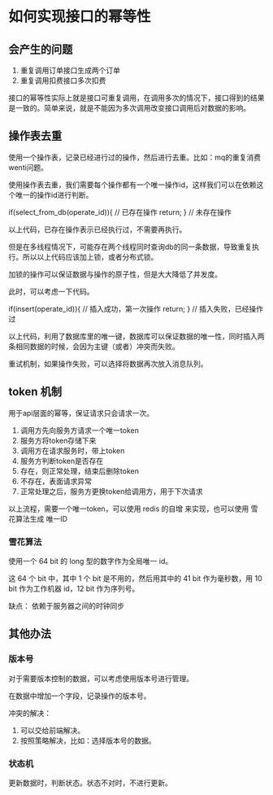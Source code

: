 如何实现接口的幂等性
==========

会产生的问题
------

1. 重复调用订单接口生成两个订单
2. 重复调用扣费接口多次扣费

接口的幂等性实际上就是接口可重复调用，在调用多次的情况下，接口得到的结果是一致的。简单来说，就是不能因为多次调用改变接口调用后对数据的影响。

操作表去重
-----

使用一个操作表，记录已经进行过的操作，然后进行去重。比如：mq的重复消费wenti问题。

使用操作表去重，我们需要每个操作都有一个唯一操作id，这样我们可以在依赖这个唯一的操作id进行判断。

if(select\_from\_db(operate\_id)){ // 已存在操作 return; } // 未存在操作

以上代码，已存在操作表示已经执行过，不需要再执行。

但是在多线程情况下，可能存在两个线程同时查询db的同一条数据，导致重复执行。所以以上代码应该加上锁，或者分布式锁。

加锁的操作可以保证数据与操作的原子性，但是大大降低了并发度。

此时，可以考虑一下代码。

if(insert(operate\_id)){ // 插入成功，第一次操作 return; } // 插入失败，已经操作过

以上代码，利用了数据库里的唯一键，数据库可以保证数据的唯一性，同时插入两条相同数据的时候，会因为主键（或者）冲突而失败。

重试机制，如果操作失败，可以选择将数据再次放入消息队列。

token 机制
--------

用于api层面的幂等，保证请求只会请求一次。

1. 调用方先向服务方请求一个唯一token
2. 服务方将token存储下来
3. 调用方在请求服务时，带上token
4. 服务方判断token是否存在
  1. 存在，则正常处理，结束后删除token
  2. 不存在，表面请求异常
5. 正常处理之后，服务方更换token给调用方，用于下次请求

以上流程，需要一个唯一token，可以使用 redis 的自增 来实现，也可以使用 雪花算法生成 唯一ID

### 雪花算法

使用一个 64 bit 的 long 型的数字作为全局唯一 id。

这 64 个 bit 中，其中 1 个 bit 是不用的，然后用其中的 41 bit 作为毫秒数，用 10 bit 作为工作机器 id，12 bit 作为序列号。

缺点： 依赖于服务器之间的时钟同步

## 其他办法

### 版本号

对于需要版本控制的数据，可以考虑使用版本号进行管理。

在数据中增加一个字段，记录操作的版本号。

冲突的解决：

1. 可以交给前端解决。
2. 按照策略解决，比如：选择版本号的数据。

### 状态机

更新数据时，判断状态。状态不对时，不进行更新。